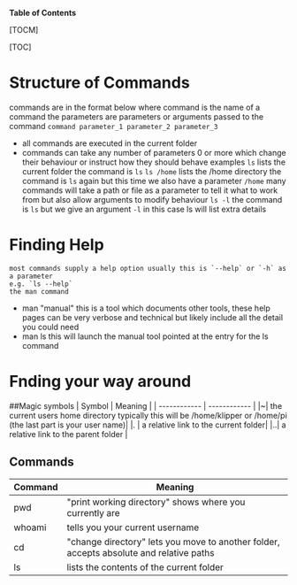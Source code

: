 **Table of Contents**

[TOCM]

[TOC]

# Structure of Commands
commands are in the format below where command is the name of a command the parameters are parameters or arguments passed to the command
`command parameter_1 parameter_2 parameter_3`
- all commands are executed in the current folder
- commands can take any number of parameters 0 or more which change their behaviour or instruct how they should behave
	examples
	`ls` lists the current folder the command  is `ls`
	`ls /home` lists the /home directory the command  is `ls` again but this time we also have a parameter `/home`
	many commands will take a path or file as a parameter to tell it what to work from but also allow arguments to modify behaviour
	`ls -l` the command is `ls` but we give an argument `-l` in this case ls will list extra details
#	Finding Help
	most commands supply a help option usually this is `--help` or `-h` as a parameter
	e.g. `ls --help`
	the man command
- man "manual" this is a tool which documents other tools, these help pages can be very verbose and technical but likely include all the detail you could need
- man ls this will launch the manual tool pointed at the entry for the ls command
	

# Fnding your way around
##Magic symbols
| Symbol | Meaning |
| ------------ | ------------ |
|~|    the current users home directory typically this will be /home/klipper or /home/pi (the last part is your user name)|
|. |   a relative link to the current folder|
|..|   a relative link to the parent folder |
## Commands
| Command | Meaning |
| ------------ | ------------ |
|pwd| "print working directory" shows where you currently are|
|whoami| tells you your current username|
|cd| "change directory" lets you move to another folder, accepts absolute and relative paths|
|ls| lists the contents of the current folder|
